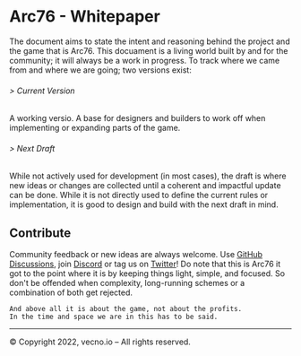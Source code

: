 # Arc76 - Whitepaper

The document aims to state the intent and reasoning behind the project and the game that is Arc76. This docuament is a living world built by and for the community; it will always be a work in progress. To track where we came from and where we are going; two versions exist:

###### > Current Version

A working versio. A base for designers and builders to work off when implementing or expanding parts of the game.

###### > Next Draft

While not actively used for development (in most cases), the draft is where new ideas or changes are collected until a coherent and impactful update can be done. While it is not directly used to define the current rules or implementation, it is good to design and build with the next draft in mind.

## Contribute

Community feedback or new ideas are always welcome. Use [GitHub Discussions](https://github.com/arc-space/arc-whitepaper/discussions), join [Discord](https://discord.gg/a9KYTc2Bj3) or tag us on [Twitter](https://twitter.com/Arc76_space)! Do note that this is Arc76 it got to the point where it is by keeping things light, simple, and focused. So don't be offended when complexity, long-running schemes or a combination of both get rejected.

```
And above all it is about the game, not about the profits. 
In the time and space we are in this has to be said.
```

---

© Copyright 2022, vecno.io – All rights reserved.

